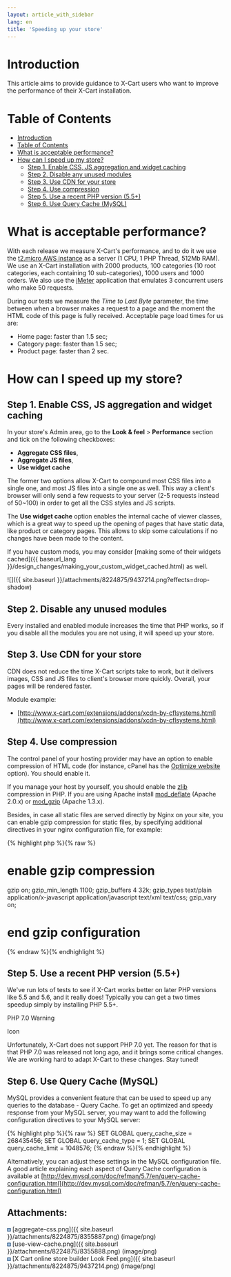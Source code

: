 ```yaml
---
layout: article_with_sidebar
lang: en
title: 'Speeding up your store'
---
```

# Introduction

This article aims to provide guidance to X-Cart users who want to improve the performance of their X-Cart installation.

# Table of Contents

*   [Introduction](#introduction)
*   [Table of Contents](#table-of-contents)
*   [What is acceptable performance?](#what-is-acceptable-performance?)
*   [How can I speed up my store?](#how-can-i-speed-up-my-store?)
    *   [Step 1\. Enable CSS, JS aggregation and widget caching](#step-1.-enable-css,-js-aggregation-and-widget-caching)
    *   [Step 2\. Disable any unused modules](#step-2.-disable-any-unused-modules)
    *   [Step 3\. Use CDN for your store](#step-3.-use-cdn-for-your-store)
    *   [Step 4\. Use compression](#step-4.-use-compression)
    *   [Step 5\. Use a recent PHP version (5.5+)](#step-5.-use-a-recent-php-version-(5.5+))
    *   [Step 6\. Use Query Cache (MySQL)](#step-6.-use-query-cache-(mysql))

# What is acceptable performance?

With each release we measure X-Cart's performance, and to do it we use the [t2.micro AWS instance](http://docs.aws.amazon.com/AWSEC2/latest/UserGuide/t2-instances.html) as a server (1 CPU, 1 PHP Thread, 512Mb RAM). We use an X-Cart installation with 2000 products, 100 categories (10 root categories, each containing 10 sub-categories), 1000 users and 1000 orders. We also use the [jMeter](http://jmeter.apache.org/) application that emulates 3 concurrent users who make 50 requests.

During our tests we measure the _Time to Last Byte_ parameter, the time between when a browser makes a request to a page and the moment the HTML code of this page is fully received. Acceptable page load times for us are:

*   Home page: faster than 1.5 sec;
*   Category page: faster than 1.5 sec;
*   Product page: faster than 2 sec.

# How can I speed up my store?

## Step 1\. Enable CSS, JS aggregation and widget caching

In your store's Admin area, go to the **Look & feel** > **Performance** section and tick on the following checkboxes:

*   **Aggregate CSS files**, 
*   **Aggregate JS files**, 
*   **Use widget cache**

The former two options allow X-Cart to compound most CSS files into a single one, and most JS files into a single one as well. This way a client's browser will only send a few requests to your server (2-5 requests instead of 50~100) in order to get all the CSS styles and JS scripts.

The **Use widget cache** option enables the internal cache of viewer classes, which is a great way to speed up the opening of pages that have static data, like product or category pages. This allows to skip some calculations if no changes have been made to the content.

If you have custom mods, you may consider [making some of their widgets cached]({{ baseurl_lang }}/design_changes/making_your_custom_widget_cached.html) as well.

![]({{ site.baseurl }}/attachments/8224875/9437214.png?effects=drop-shadow)

## Step 2\. Disable any unused modules

Every installed and enabled module increases the time that PHP works, so if you disable all the modules you are not using, it will speed up your store.

## Step 3\. Use CDN for your store

CDN does not reduce the time X-Cart scripts take to work, but it delivers images, CSS and JS files to client's browser more quickly. Overall, your pages will be rendered faster.

Module example: 

*   [http://www.x-cart.com/extensions/addons/xcdn-by-cflsystems.html](http://www.x-cart.com/extensions/addons/xcdn-by-cflsystems.html)

## Step 4\. Use compression

The control panel of your hosting provider may have an option to enable compression of HTML code (for instance, cPanel has the [Optimize website](https://documentation.cpanel.net/display/ALD/Optimize+Website) option). You should enable it.

If you manage your host by yourself, you should enable the [zlib](http://php.net/manual/en/book.zlib.php) compression in PHP. If you are using Apache install [mod_deflate](http://httpd.apache.org/docs/2.0/mod/mod_deflate.html) (Apache 2.0.x) or [mod_gzip](http://sourceforge.net/projects/mod-gzip/) (Apache 1.3.x).

Besides, in case all static files are served directly by Nginx on your site, you can enable gzip compression for static files, by specifying additional directives in your nginx configuration file, for example: 

{% highlight php %}{% raw %}
# enable gzip compression
gzip on;
gzip_min_length  1100;
gzip_buffers  4 32k;
gzip_types    text/plain application/x-javascript application/javascript text/xml text/css;
gzip_vary on;
# end gzip configuration
{% endraw %}{% endhighlight %}

## Step 5\. Use a recent PHP version (5.5+)

We've run lots of tests to see if X-Cart works better on later PHP versions like 5.5 and 5.6, and it really does! Typically you can get a two times speedup simply by installing PHP 5.5+.

PHP 7.0 Warning

Icon

Unfortunately, X-Cart does not support PHP 7.0 yet. The reason for that is that PHP 7.0 was released not long ago, and it brings some critical changes. We are working hard to adapt X-Cart to these changes. Stay tuned!

## Step 6\. Use Query Cache (MySQL)

MySQL provides a convenient feature that can be used to speed up any queries to the database - Query Cache. To get an optimized and speedy response from your MySQL server, you may want to add the following configuration directives to your MySQL server:

{% highlight php %}{% raw %}
SET GLOBAL query_cache_size  = 268435456;
SET GLOBAL query_cache_type  = 1;
SET GLOBAL query_cache_limit = 1048576;
{% endraw %}{% endhighlight %}

Alternatively, you can adjust these settings in the MySQL configuration file. A good article explaining each aspect of Query Cache configuration is available at [http://dev.mysql.com/doc/refman/5.7/en/query-cache-configuration.html](http://dev.mysql.com/doc/refman/5.7/en/query-cache-configuration.html)

## Attachments:

![](images/icons/bullet_blue.gif) [aggregate-css.png]({{ site.baseurl }}/attachments/8224875/8355887.png) (image/png)  
![](images/icons/bullet_blue.gif) [use-view-cache.png]({{ site.baseurl }}/attachments/8224875/8355888.png) (image/png)  
![](images/icons/bullet_blue.gif) [X Cart online store builder Look Feel.png]({{ site.baseurl }}/attachments/8224875/9437214.png) (image/png)